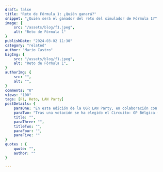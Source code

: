 ```yaml
---
draft: false
title: "Reto de Fórmula 1: ¿Quién ganará?"
snippet: "¿Quién será el ganador del reto del simulador de Fórmula 1?"
image: {
    src: "/assets/blog/f1.jpeg",
    alt: "Reto de Fórmula 1"
}
publishDate: "2024-03-02 11:30"
category: "related"
author: "Mario Castro"
bigImg: {
    src: "/assets/blog/f1.jpeg",
    alt: "Reto de Fórmula 1",
}
authorImg: {
    src: "",
    alt: "",
}
comments: "0"
views: "100"
tags: [F1, Reto, LAN Party]
postDetails: {
    paraOne: "En esta edición de la UGR LAN Party, en colaboración con Fórmula Karting Granada, se ha organizado un reto de Fórmula 1 en el que los participantes podrán competir en un simulador de conducción. El ganador del reto será premiado con un pase para dos personas en Fórmula Karting Granada. Este reto consistirá en un circuito en el que aquel que consiga el mejor tiempo será el ganador.",
    paraTwo: "Tras una votación se ha elegido el Circuito: GP Bélgica (Spa Francorchamps). El reto se llevará a cabo en la zona de simuladores, ubicada en el aula -1.1, en la que se dispondrá de un simulador de conducción de Fórmula 1. Los participantes podrán competir en el reto sin inscripción previa durante todo el evento, y el ganador será anunciado al final del mismo. ¡No te pierdas la oportunidad de demostrar tus habilidades al volante!",
    title: "",
    paraThree: "",
    titleTwo: "",
    paraFour: "",
    paraFive: ""
}
quotes : {
    quote: "",
    author: ""
}

---
```

